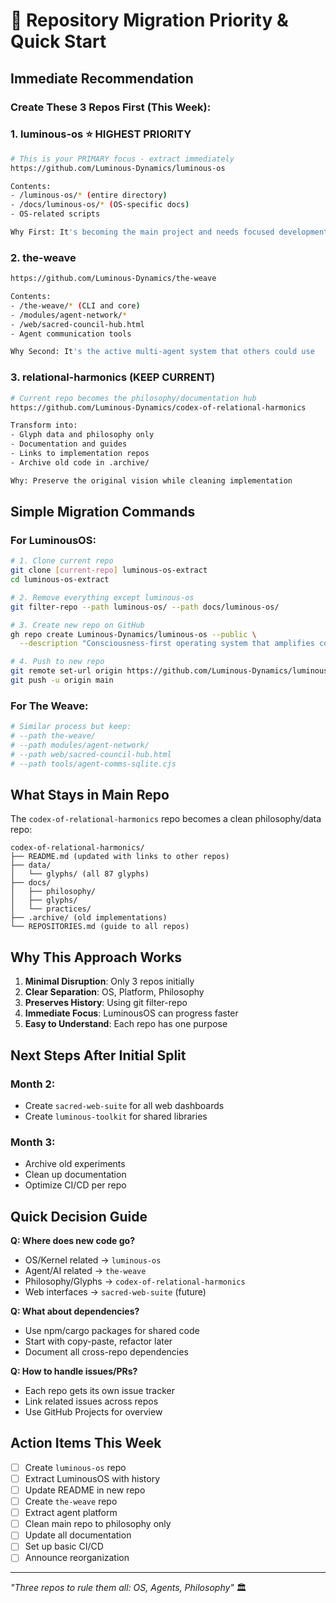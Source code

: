 # 🎯 Repository Migration Priority & Quick Start

## Immediate Recommendation

### Create These 3 Repos First (This Week):

### 1. **luminous-os** ⭐ HIGHEST PRIORITY
```bash
# This is your PRIMARY focus - extract immediately
https://github.com/Luminous-Dynamics/luminous-os

Contents:
- /luminous-os/* (entire directory)
- /docs/luminous-os/* (OS-specific docs)
- OS-related scripts

Why First: It's becoming the main project and needs focused development
```

### 2. **the-weave** 
```bash
https://github.com/Luminous-Dynamics/the-weave

Contents:
- /the-weave/* (CLI and core)
- /modules/agent-network/*
- /web/sacred-council-hub.html
- Agent communication tools

Why Second: It's the active multi-agent system that others could use
```

### 3. **relational-harmonics** (KEEP CURRENT)
```bash
# Current repo becomes the philosophy/documentation hub
https://github.com/Luminous-Dynamics/codex-of-relational-harmonics

Transform into:
- Glyph data and philosophy only
- Documentation and guides
- Links to implementation repos
- Archive old code in .archive/

Why: Preserve the original vision while cleaning implementation
```

## Simple Migration Commands

### For LuminousOS:
```bash
# 1. Clone current repo
git clone [current-repo] luminous-os-extract
cd luminous-os-extract

# 2. Remove everything except luminous-os
git filter-repo --path luminous-os/ --path docs/luminous-os/

# 3. Create new repo on GitHub
gh repo create Luminous-Dynamics/luminous-os --public \
  --description "Consciousness-first operating system that amplifies coherence"

# 4. Push to new repo
git remote set-url origin https://github.com/Luminous-Dynamics/luminous-os
git push -u origin main
```

### For The Weave:
```bash
# Similar process but keep:
# --path the-weave/
# --path modules/agent-network/
# --path web/sacred-council-hub.html
# --path tools/agent-comms-sqlite.cjs
```

## What Stays in Main Repo

The `codex-of-relational-harmonics` repo becomes a clean philosophy/data repo:

```
codex-of-relational-harmonics/
├── README.md (updated with links to other repos)
├── data/
│   └── glyphs/ (all 87 glyphs)
├── docs/
│   ├── philosophy/
│   ├── glyphs/
│   └── practices/
├── .archive/ (old implementations)
└── REPOSITORIES.md (guide to all repos)
```

## Why This Approach Works

1. **Minimal Disruption**: Only 3 repos initially
2. **Clear Separation**: OS, Platform, Philosophy
3. **Preserves History**: Using git filter-repo
4. **Immediate Focus**: LuminousOS can progress faster
5. **Easy to Understand**: Each repo has one purpose

## Next Steps After Initial Split

### Month 2:
- Create `sacred-web-suite` for all web dashboards
- Create `luminous-toolkit` for shared libraries

### Month 3:
- Archive old experiments
- Clean up documentation
- Optimize CI/CD per repo

## Quick Decision Guide

**Q: Where does new code go?**
- OS/Kernel related → `luminous-os`
- Agent/AI related → `the-weave`  
- Philosophy/Glyphs → `codex-of-relational-harmonics`
- Web interfaces → `sacred-web-suite` (future)

**Q: What about dependencies?**
- Use npm/cargo packages for shared code
- Start with copy-paste, refactor later
- Document all cross-repo dependencies

**Q: How to handle issues/PRs?**
- Each repo gets its own issue tracker
- Link related issues across repos
- Use GitHub Projects for overview

## Action Items This Week

- [ ] Create `luminous-os` repo
- [ ] Extract LuminousOS with history
- [ ] Update README in new repo
- [ ] Create `the-weave` repo
- [ ] Extract agent platform
- [ ] Clean main repo to philosophy only
- [ ] Update all documentation
- [ ] Set up basic CI/CD
- [ ] Announce reorganization

---

*"Three repos to rule them all: OS, Agents, Philosophy"* 🏛️